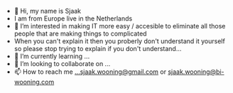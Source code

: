 - 👋 Hi, my name is Sjaak
- I am from Europe live in the Netherlands
- 👀 I’m interested in making IT more easy / accesible to eliminate all those people that are making things to complicated
- When you can't explain it then you proberly don't understand it yourself so please stop trying to explain if you don't understand...
- 🌱 I’m currently learning ...
- 💞️ I’m looking to collaborate on ...
- 📫 How to reach me ...sjaak.wooning@gmail.com or sjaak.wooning@bi-wooning.com

<!---
jacobus1970/jacobus1970 is a ✨ special ✨ repository because its `README.md` (this file) appears on your GitHub profile.
You can click the Preview link to take a look at your changes.
--->
